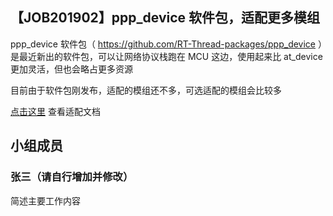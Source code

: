 ## 【JOB201902】ppp_device 软件包，适配更多模组

ppp_device 软件包（ https://github.com/RT-Thread-packages/ppp_device ）是最近新出的软件包，可以让网络协议栈跑在 MCU 这边，使用起来比 at_device 更加灵活，但也会略占更多资源

目前由于软件包刚发布，适配的模组还不多，可选适配的模组会比较多

[点击这里](https://github.com/RT-Thread-packages/ppp_device/blob/master/docs/port.md) 查看适配文档

## 小组成员

### 张三（请自行增加并修改）

简述主要工作内容